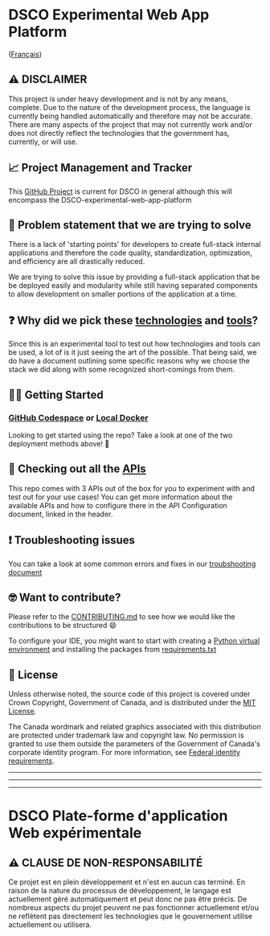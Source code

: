 # DSCO Experimental Web App Platform

([Français](#dsco-plate-forme-dapplication-web-expérimentale))

## ⚠️ DISCLAIMER

This project is under heavy development and is not by any means, complete. Due to the nature of the development process, the language is currently being handled automatically and therefore may not be accurate. There are many aspects of the project that may not currently work and/or does not directly reflect the technologies that the government has, currently, or will use.

## 📈 Project Management and Tracker

This [GitHub Project](https://github.com/orgs/PHACDataHub/projects/10/views/2) is current for DSCO in general although this will encompass the DSCO-experimental-web-app-platform

## 🤔 Problem statement that we are trying to solve

There is a lack of 'starting points' for developers to create full-stack internal applications and therefore the code quality, standardization, optimization, and efficiency are all drastically reduced.

We are trying to solve this issue by providing a full-stack application that be be deployed easily and modularity while still having separated components to allow development on smaller portions of the application at a time.

## ❓ Why did we pick these [technologies](/docs/EN/tech-stack-reasons.md) and [tools](/docs/EN/peripheral-tools-reasons.md)?

Since this is an experimental tool to test out how technologies and tools can be used, a lot of is it just seeing the art of the possible. That being said, we do have a document outlining some specific reasons why we choose the stack we did along with some recognized short-comings from them.

## 👨‍💻 Getting Started

### [GitHub Codespace](/docs/EN/github-codespace-deployment.md) or [Local Docker](/docs/EN/local-docker-deployment.md)

Looking to get started using the repo? Take a look at one of the two deployment methods above! 🚀

## 👀 Checking out all the [APIs](/docs/EN/api-configurations.md)

This repo comes with 3 APIs out of the box for you to experiment with and test out for your use cases! You can get more information about the available APIs and how to configure there in the API Configuration document, linked in the header.

## ❗ Troubleshooting issues

You can take a look at some common errors and fixes in our [troubshooting document](./docs/EN/troubleshooting.md)

## 🤓 Want to contribute?
Please refer to the [CONTRIBUTING.md](./CONTRIBUTING.md) to see how we would like the contributions to be structured 😄

To configure your IDE, you might want to start with creating a [Python virtual environment](/docs/EN/local-docker-deployment.md#setting-up-python-virtual-environment) and installing the packages from [requirements.txt](/core-api/requirements.txt)

## 📄 License

Unless otherwise noted, the source code of this project is covered under Crown Copyright, Government of Canada, and is distributed under the [MIT License](LICENSE).

The Canada wordmark and related graphics associated with this distribution are protected under trademark law and copyright law. No permission is granted to use them outside the parameters of the Government of Canada's corporate identity program. For more information, see [Federal identity requirements](https://www.canada.ca/en/treasury-board-secretariat/topics/government-communications/federal-identity-requirements.html).

______________________
______________________
______________________

<!-- markdownlint-disable MD024 MD025 -->
# DSCO Plate-forme d'application Web expérimentale

## ⚠️ CLAUSE DE NON-RESPONSABILITÉ

Ce projet est en plein développement et n'est en aucun cas terminé. En raison de la nature du processus de développement, le langage est actuellement géré automatiquement et peut donc ne pas être précis. De nombreux aspects du projet peuvent ne pas fonctionner actuellement et/ou ne reflètent pas directement les technologies que le gouvernement utilise actuellement ou utilisera.
